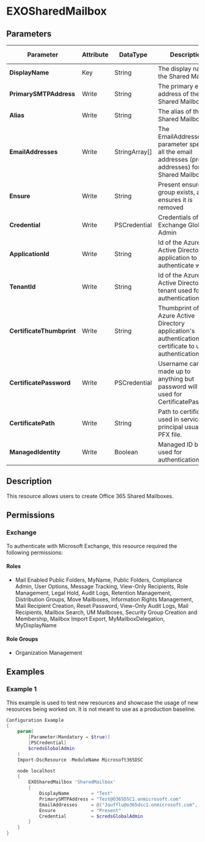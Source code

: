 ﻿# EXOSharedMailbox

## Parameters

| Parameter | Attribute | DataType | Description | Allowed Values |
| --- | --- | --- | --- | --- |
| **DisplayName** | Key | String | The display name of the Shared Mailbox | |
| **PrimarySMTPAddress** | Write | String | The primary email address of the Shared Mailbox | |
| **Alias** | Write | String | The alias of the Shared Mailbox | |
| **EmailAddresses** | Write | StringArray[] | The EmailAddresses parameter specifies all the email addresses (proxy addresses) for the Shared Mailbox | |
| **Ensure** | Write | String | Present ensures the group exists, absent ensures it is removed | `Present`, `Absent` |
| **Credential** | Write | PSCredential | Credentials of the Exchange Global Admin | |
| **ApplicationId** | Write | String | Id of the Azure Active Directory application to authenticate with. | |
| **TenantId** | Write | String | Id of the Azure Active Directory tenant used for authentication. | |
| **CertificateThumbprint** | Write | String | Thumbprint of the Azure Active Directory application's authentication certificate to use for authentication. | |
| **CertificatePassword** | Write | PSCredential | Username can be made up to anything but password will be used for CertificatePassword | |
| **CertificatePath** | Write | String | Path to certificate used in service principal usually a PFX file. | |
| **ManagedIdentity** | Write | Boolean | Managed ID being used for authentication. | |

## Description

This resource allows users to create Office 365 Shared Mailboxes.

## Permissions

### Exchange

To authenticate with Microsoft Exchange, this resource required the following permissions:

#### Roles

- Mail Enabled Public Folders, MyName, Public Folders, Compliance Admin, User Options, Message Tracking, View-Only Recipients, Role Management, Legal Hold, Audit Logs, Retention Management, Distribution Groups, Move Mailboxes, Information Rights Management, Mail Recipient Creation, Reset Password, View-Only Audit Logs, Mail Recipients, Mailbox Search, UM Mailboxes, Security Group Creation and Membership, Mailbox Import Export, MyMailboxDelegation, MyDisplayName

#### Role Groups

- Organization Management

## Examples

### Example 1

This example is used to test new resources and showcase the usage of new resources being worked on.
It is not meant to use as a production baseline.

```powershell
Configuration Example
{
    param(
        [Parameter(Mandatory = $true)]
        [PSCredential]
        $credsGlobalAdmin
    )
    Import-DscResource -ModuleName Microsoft365DSC

    node localhost
    {
        EXOSharedMailbox 'SharedMailbox'
        {
            DisplayName        = "Test"
            PrimarySMTPAddress = "Test@O365DSC1.onmicrosoft.com"
            EmailAddresses     = @("Joufflu@o365dsc1.onmicrosoft.com", "Gilles@O365dsc1.onmicrosoft.com")
            Ensure             = "Present"
            Credential         = $credsGlobalAdmin
        }
    }
}
```

